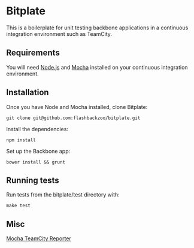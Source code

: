 # Bitplate

This is a boilerplate for unit testing backbone applications in a continuous integration environment such as TeamCity.

## Requirements

You will need [Node.js](http://nodejs.org/) and [Mocha](http://visionmedia.github.io/mocha/) installed on your continuous integration environment.

## Installation

Once you have Node and Mocha installed, clone Bitplate:

```
git clone git@github.com:flashbackzoo/bitplate.git
```

Install the dependencies:
```
npm install
```

Set up the Backbone app:
```
bower install && grunt
```

## Running tests

Run tests from the bitplate/test directory with:
```
make test
```

## Misc

[Mocha TeamCity Reporter](https://github.com/travisjeffery/mocha-teamcity-reporter)
